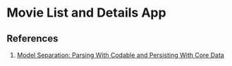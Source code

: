 # Movie List and Details App

## References

1. [Model Separation: Parsing With Codable and Persisting With Core Data](https://betterprogramming.pub/model-separation-parsing-with-codable-and-persisting-with-core-data-3803c0614176)
